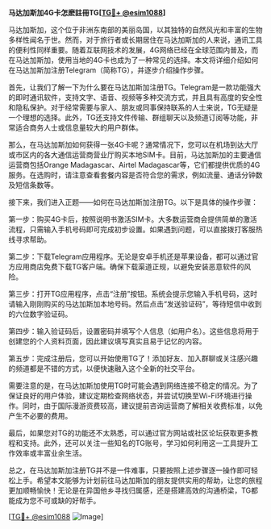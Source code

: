 **马达加斯加4G卡怎麽註冊TG[[TG💪+ @esim1088](https://t.me/s/esim1088)]**

马达加斯加，这个位于非洲东南部的美丽岛国，以其独特的自然风光和丰富的生物多样性闻名于世。然而，对于旅行者或长期居住在马达加斯加的人来说，通讯工具的便利性同样重要。随着互联网技术的发展，4G网络已经在全球范围内普及，而在马达加斯加，使用当地的4G卡也成为了一种常见的选择。本文将详细介绍如何在马达加斯加注册Telegram（简称TG），并逐步介绍操作步骤。

首先，让我们了解一下为什么要在马达加斯加注册TG。Telegram是一款功能强大的即时通讯软件，支持文字、语音、视频等多种交流方式，并且具有高度的安全性和隐私保护。对于经常需要与家人、朋友或同事保持联系的人士来说，TG无疑是一个理想的选择。此外，TG还支持文件传输、群组聊天以及频道订阅等功能，非常适合商务人士或信息量较大的用户群体。

那么，在马达加斯加如何获得一张4G卡呢？通常情况下，您可以在机场到达大厅或市区内的各大通信运营商营业厅购买本地SIM卡。目前，马达加斯加的主要通信运营商包括Orange Madagascar、Airtel Madagascar等，它们都提供优质的4G服务。在选购时，请注意查看套餐内容是否符合您的需求，例如流量、通话分钟数及短信条数等。

接下来，我们进入正题——如何在马达加斯加注册TG。以下是具体的操作步骤：

第一步：购买4G卡后，按照说明书激活SIM卡。大多数运营商会提供简单的激活流程，只需输入手机号码即可完成初步设置。如果遇到问题，可以直接拨打客服热线寻求帮助。

第二步：下载Telegram应用程序。无论是安卓手机还是苹果设备，都可以通过官方应用商店免费下载TG客户端。确保下载渠道正规，以避免安装恶意软件的风险。

第三步：打开TG应用程序，点击“注册”按钮。系统会提示您输入手机号码，这时请输入刚刚购买的马达加斯加本地号码。然后点击“发送验证码”，等待短信中收到的六位数字验证码。

第四步：输入验证码后，设置密码并填写个人信息（如用户名）。这些信息将用于创建您的个人资料页面，因此建议填写真实且易于记忆的内容。

第五步：完成注册后，您可以开始使用TG了！添加好友、加入群聊或关注感兴趣的频道都是不错的方式，以便快速融入这个全新的社交平台。

需要注意的是，在马达加斯加使用TG时可能会遇到网络连接不稳定的情况。为了保证良好的用户体验，建议定期检查网络状态，并尝试切换至Wi-Fi环境进行操作。同时，由于国际漫游资费较高，建议提前咨询运营商了解相关收费标准，以免产生不必要的费用。

最后，如果您对TG的功能还不太熟悉，可以通过官方网站或社区论坛获取更多教程和支持。此外，还可以关注一些知名的TG账号，学习如何利用这一工具提升工作效率或丰富业余生活。

总之，在马达加斯加注册TG并不是一件难事，只要按照上述步骤逐一操作即可轻松上手。希望本文能够为计划前往马达加斯加的朋友提供实用的帮助，让您的旅程更加顺畅愉快！无论是在异国他乡寻找归属感，还是搭建高效的沟通桥梁，TG都能成为您不可或缺的好帮手。

[[TG💪+ @esim1088](https://t.me/s/esim1088) ![Image](https://i.postimg.cc/4NQfJmqS/Snipaste-2025-05-13-00-14-12.png)]